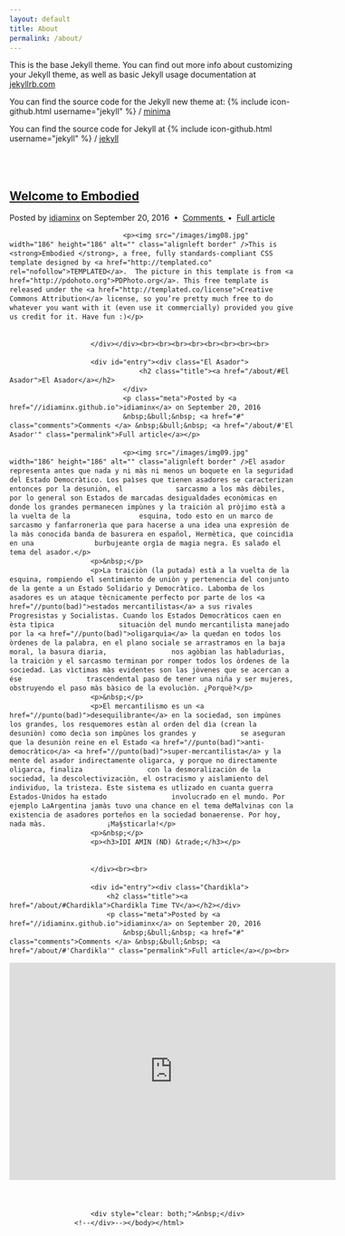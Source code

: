 ```yaml
---
layout: default
title: About
permalink: /about/
---
```


This is the base Jekyll theme. You can find out more info about customizing your Jekyll theme, as well as basic Jekyll usage documentation at [jekyllrb.com](http://jekyllrb.com/)

You can find the source code for the Jekyll new theme at:
{% include icon-github.html username="jekyll" %} /
[minima](https://github.com/jekyll/minima)

You can find the source code for Jekyll at
{% include icon-github.html username="jekyll" %} /
[jekyll](https://github.com/jekyll/jekyll)<br><br><br><br>
<html><body>
					<div><div id="entry">
						<div class="Welcome">
							<h2 class="title"><a href="/about/#Welcome">Welcome to Embodied</a></h2>
						</div>
							<p class="meta">Posted by <a href="//idiaminx.github.io">idiaminx</a> on September 20, 2016
								&nbsp;&bull;&nbsp; <a href="#" class="comments">Comments </a> &nbsp;&bull;&nbsp; <a href="/about/#'Welcome'" class="permalink">Full article</a></p>
							
								<p><img src="/images/img08.jpg" width="186" height="186" alt="" class="alignleft border" />This is <strong>Embodied </strong>, a free, fully standards-compliant CSS template designed by <a href="http://templated.co" rel="nofollow">TEMPLATED</a>.  The picture in this template is from <a href="http://pdohoto.org">PDPhoto.org</a>. This free template is released under the <a href="http://templated.co/license">Creative Commons Attribution</a> license, so you’re pretty much free to do whatever you want with it (even use it commercially) provided you give us credit for it. Have fun :)</p>
								
							
						</div></div><br><br><br><br><br><br><br><br>
				
						<div id="entry"><div class="El Asador">
									<h2 class="title"><a href="/about/#El Asador">El Asador</a></h2>
								</div>
								<p class="meta">Posted by <a href="//idiaminx.github.io">idiaminx</a> on September 20, 2016
								&nbsp;&bull;&nbsp; <a href="#" class="comments">Comments </a> &nbsp;&bull;&nbsp; <a href="/about/#'El Asador'" class="permalink">Full article</a></p>
							
								<p><img src="/images/img09.jpg" width="186" height="186" alt="" class="alignleft border" />El asador representa antes que nada y ni màs ni menos un boquete en la seguridad del Estado Democràtico. Los paìses que tienen asadores se caracterizan entonces por la desuniòn, el 			sarcasmo a los màs dèbiles, por lo general son Estados de marcadas desigualdades econòmicas en donde los grandes permanecen impùnes y la traiciòn al pròjimo està a la vuelta de la 				esquina, todo esto en un marco de sarcasmo y fanfarronerìa que para hacerse a una idea una expresiòn de la màs conocida banda de basurera en español, Hermètica, que coincidìa en una 				burbujeante orgìa de magia negra. Es salado el tema del asador.</p>
						<p>&nbsp;</p>
						<p>La traiciòn (la putada) està a la vuelta de la esquina, rompiendo el sentimiento de uniòn y pertenencia del conjunto de la gente a un Estado Solidario y Democràtico. Labomba de los 				asadores es un ataque tècnicamente perfecto por parte de los <a href="//punto(bad)">estados mercantilistas</a> a sus rivales Progresistas y Socialistas. Cuando los Estados Democràticos caen en èsta tìpica 				situaciòn del mundo mercantilista manejado por la <a href="//punto(bad)">oligarquìa</a> la quedan en todos los òrdenes de la palabra, en el plano sociale se arrastramos en la baja moral, la basura diaria, 				nos agòbian las habladurìas, la traiciòn y el sarcasmo terminan por romper todos los òrdenes de la sociedad. Las vìctimas màs evidentes son las jòvenes que se acercan a ése 				trascendental paso de tener una niña y ser mujeres, obstruyendo el paso màs bàsico de la evolucìòn. ¿Porquè?</p>
						<p>&nbsp;</p>
						<p>El mercantilismo es un <a href="//punto(bad)">desequilibrante</a> en la sociedad, son impùnes los grandes, los resquemores estàn al orden del dìa (crean la desuniòn) como decìa son impùnes los grandes y  			se aseguran que la desuniòn reine en el Estado <a href="//punto(bad)">anti-democràtico</a> <a href="//punto(bad)">super-mercantilista</a> y la mente del asador indirectamente oligarca, y porque no directamente oligarca, finaliza 				con la desmoralizaciòn de la sociedad, la descolectivizaciòn, el ostracismo y aislamiento del individuo, la tristeza. Este sistema es utlizado en cuanta guerra Estados-Unidos ha estado 				involucrado en el mundo. Por ejemplo LaArgentina jamàs tuvo una chance en el tema deMalvinas con la existencia de asadores porteños en la sociedad bonaerense. Por hoy, nada màs. 				¡Ma§sticarla!</p>
						<p>&nbsp;</p>
						<p><h3>IDI AMIN (ND) &trade;</h3></p>
					
							
						</div><br><br>
						
						<div id="entry"><div class="Chardikla">
							<h2 class="title"><a href="/about/#Chardikla">Chardikla Time TV</a></h2></div>
							<p class="meta">Posted by <a href="//idiaminx.github.io">idiaminx</a> on September 20, 2016
								&nbsp;&bull;&nbsp; <a href="#" class="comments">Comments </a> &nbsp;&bull;&nbsp; <a href="/about/#'Chardikla'" class="permalink">Full article</a></p><br>

<iframe width="576" height="384" src="https://www.youtube.com/embed/vF3i9p1byLM" autostart="true" frameborder="0" allowfullscreen></iframe></div><br><br>
						
						<div style="clear: both;">&nbsp;</div>
					<!--</div>--></body></html>

